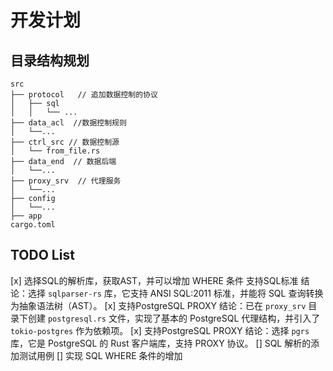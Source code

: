 
# 开发计划

## 目录结构规划

```
src
├── protocol   // 追加数据控制的协议
│   ├── sql
│   │   └── ...
├── data_acl  //数据控制规则
│   └──...
├── ctrl_src // 数据控制源
│   └── from_file.rs
├── data_end  // 数据后端
│   └──...
├── proxy_srv  // 代理服务 
│   └──...
├── config 
│   └──...
├── app
cargo.toml

```

## TODO List
[x] 选择SQL的解析库，获取AST，并可以增加 WHERE 条件
    支持SQL标准 
    结论：选择 `sqlparser-rs` 库，它支持 ANSI SQL:2011 标准，并能将 SQL 查询转换为抽象语法树（AST）。
[x] 支持PostgreSQL PROXY
    结论：已在 `proxy_srv` 目录下创建 `postgresql.rs` 文件，实现了基本的 PostgreSQL 代理结构，并引入了 `tokio-postgres` 作为依赖项。
[x] 支持PostgreSQL PROXY
    结论：选择 `pgrs` 库，它是 PostgreSQL 的 Rust 客户端库，支持 PROXY 协议。
[]  SQL 解析的添加测试用例
[]  实现 SQL WHERE 条件的增加